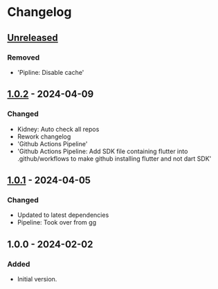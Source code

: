 # Changelog

## [Unreleased]

### Removed

- 'Pipline: Disable cache'

## [1.0.2] - 2024-04-09

### Changed

- Kidney: Auto check all repos
- Rework changelog
- 'Github Actions Pipeline'
- 'Github Actions Pipeline: Add SDK file containing flutter into .github/workflows to make github installing flutter and not dart SDK'

## [1.0.1] - 2024-04-05

### Changed

- Updated to latest dependencies
- Pipeline: Took over from gg

## 1.0.0 - 2024-02-02

### Added

- Initial version.

[Unreleased]: https://github.com/inlavigo/gg_hash/compare/1.0.2...HEAD
[1.0.2]: https://github.com/inlavigo/gg_hash/compare/1.0.1...1.0.2
[1.0.1]: https://github.com/inlavigo/gg_hash/compare/1.0.0...1.0.1
